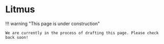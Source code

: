 # Litmus

!!! warning "This page is under construction"

    We are currently in the process of drafting this page. Please check back soon!